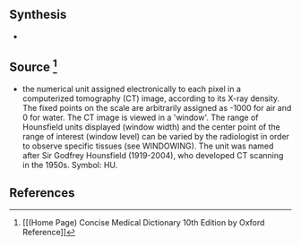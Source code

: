 ## Synthesis
- 
## Source [^1]
- the numerical unit assigned electronically to each pixel in a computerized tomography (CT) image, according to its X-ray density. The fixed points on the scale are arbitrarily assigned as -1000 for air and 0 for water. The CT image is viewed in a 'window'. The range of Hounsfield units displayed (window width) and the center point of the range of interest (window level) can be varied by the radiologist in order to observe specific tissues (see WINDOWING). The unit was named after Sir Godfrey Hounsfield (1919-2004), who developed CT scanning in the 1950s. Symbol: HU.
## References

[^1]: [[(Home Page) Concise Medical Dictionary 10th Edition by Oxford Reference]]